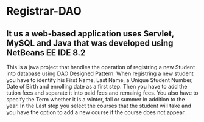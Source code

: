 # Registrar-DAO
## It us a web-based application uses Servlet, MySQL and Java that was developed using NetBeans EE IDE 8.2

This is a java project that handles the operation of registring a new Student into database using DAO Designed Pattern. When registring a new student you have to identify his First Name, Last Name, a Unique Student Number, Date of Birth and enrolling date as a first step. Then you have to add the tution fees and separate it into paid fees and remainig fees. You also have to specify the Term whether it is a winter, fall or summer in addition to the year. In the Last step you select the courses that the student will take and you have the option to add a new course if the course does not appear.
